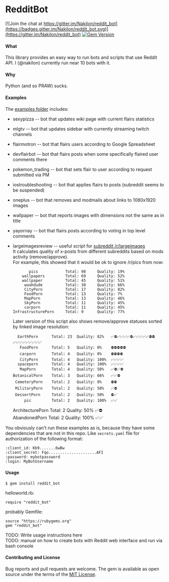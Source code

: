 # RedditBot

[![Join the chat at https://gitter.im/Nakilon/reddit_bot](https://badges.gitter.im/Nakilon/reddit_bot.svg)](https://gitter.im/Nakilon/reddit_bot)
[![Gem Version](https://badge.fury.io/rb/reddit_bot.svg)](http://badge.fury.io/rb/reddit_bot)

#### What

This library provides an easy way to run bots and scripts that use Reddit API.
I (@nakilon) currently run near 10 bots with it.

#### Why

Python (and so PRAW) sucks.

#### Examples

The [examples folder](examples) includes:

* sexypizza -- bot that updates wiki page with current flairs statistics
* mlgtv -- bot that updates sidebar with currently streaming twitch channels
* flairmotron -- bot that flairs users according to Google Spreadsheet
* devflairbot -- bot that flairs posts when some specifically flaired user comments there
* pokemon_trading -- bot that sets flair to user according to request submitted via PM
* iostroubleshooting -- bot that applies flairs to posts (subreddit seems to be suspended)
* oneplus -- bot that removes and modmails about links to 1080x1920 images
* wallpaper -- bot that reports images with dimensions not the same as in title
* yayornay -- bot that flairs posts according to voting in top level comments
* largeimagesreview -- useful script for [subreddit /r/largeimages](https://reddit.com/r/largeimages/top)  
  It calculates quality of x-posts from different subreddits based on mods activity (remove/approve).  
  For example, this showed that it would be ok to ignore /r/pics from now:

             pics            Total: 98     Quality: 19%  
          wallpapers         Total: 69     Quality: 52%  
          wallpaper          Total: 45     Quality: 51%  
           woahdude          Total: 30     Quality: 66%  
           CityPorn          Total: 17     Quality: 82%  
           FoodPorn          Total: 13     Quality: 7%  
           MapPorn           Total: 13     Quality: 46%  
           SkyPorn           Total: 11     Quality: 45%  
           carporn           Total: 11     Quality: 45%  
      InfrastructurePorn     Total: 9      Quality: 77%  

  Later version of this script also shows remove/approve statuses sorted by linked image resolution:

        EarthPorn      Total: 23  Quality: 82%   ✅⛔✅✅✅✅⛔✅✅✅✅✅⛔⛔✅✅✅✅✅✅✅✅✅  
         FoodPorn      Total: 5   Quality: 0%    ⛔⛔⛔⛔⛔                   
         carporn       Total: 4   Quality: 0%    ⛔⛔⛔⛔                    
         CityPorn      Total: 4   Quality: 100%  ✅✅✅✅                    
        spaceporn      Total: 4   Quality: 100%  ✅✅✅✅                    
         MapPorn       Total: 4   Quality: 50%   ✅⛔✅⛔                    
      BotanicalPorn    Total: 3   Quality: 66%   ✅✅⛔                     
       CemeteryPorn    Total: 2   Quality: 0%    ⛔⛔                      
       MilitaryPorn    Total: 2   Quality: 50%   ✅⛔                      
       DessertPorn     Total: 2   Quality: 50%   ⛔✅                      
           pic         Total: 2   Quality: 100%  ✅✅                      
     ArchitecturePorn  Total: 2   Quality: 50%   ✅⛔                      
      AbandonedPorn    Total: 2   Quality: 100%  ✅✅                      

You obviously can't run these examples as is, because they have some dependencies that are not in this repo. Like `secrets.yaml` file for authorization of the following format:

    :client_id: Kb9.......6wBw
    :client_secret: Fqo.....................AFI
    :password: mybotpassword
    :login: MyBotUsername

#### Usage

    $ gem install reddit_bot

helloworld.rb:

    require "reddit_bot"

probably Gemfile:

    source "https://rubygems.org"
    gem "reddit_bot"

TODO: Write usage instructions here  
TODO: manual on how to create bots with Reddit web interface and run via bash console

#### Contributing and License

Bug reports and pull requests are welcome.
The gem is available as open source under the terms of the [MIT License](http://opensource.org/licenses/MIT).
